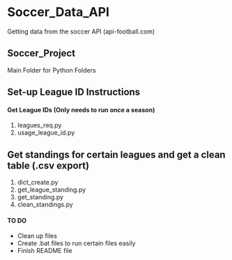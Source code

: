 # Soccer_Data_API
Getting data from the soccer API (api-football.com)

## Soccer_Project
Main Folder for Python Folders

## Set-up League ID Instructions
  #### Get League IDs (Only needs to run once a season)
  1) leagues_req.py
  2) usage_league_id.py

## Get standings for certain leagues and get a clean table (.csv export)
  1) dict_create.py
  2) get_league_standing.py
  3) get_standing.py
  4) clean_standings.py

#### TO DO
* Clean up files
* Create .bat files to run certain files easily
* Finish README file
